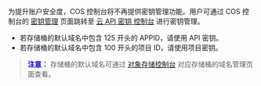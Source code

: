 为提升账户安全度，COS 控制台将不再提供密钥管理功能。用户可通过 COS 控制台的 [密钥管理](https://console.cloud.tencent.com/cos4/secret) 页面跳转至 [云 API 密钥 控制台](https://console.cloud.tencent.com/capi) 进行密钥管理。
- 若存储桶的默认域名中包含 125 开头的 APPID，请使用 API 密钥。
- 若存储桶的默认域名中包含 100 开头的项目 ID，请使用项目密钥。

> <font color="#0000cc">**注意：** </font>
> 存储桶的默认域名可通过 [对象存储控制台](https://console.cloud.tencent.com/cos4) 对应存储桶的域名管理页面查看。
